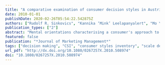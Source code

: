 ```yaml
---
title: "A comparative examination of consumer decision styles in Austria"
date: 2010-01-01
publishDate: 2020-02-26T05:54:22.542875Z
authors: ["Rudolf R. Sinkovics", "Kannika ‘Mink’ Leelapanyalert", "Mo Yamin"]
publication_types: ["2"]
abstract: "Mental orientations characterising a consumer's approach to making choices – in short, consumer decision styles – have attracted considerable interest from researchers and practitioners for their value in predicting purchasing behaviour. As a result, they play a key role for marketing activities such as market segmentation, positioning, and tailoring marketing strategies. To contribute to an internationally valid and reliable research instrument, this paper tests a well-documented and accepted research instrument, the Consumer Styles Inventory in another country context and, for the first time, with a sample (<i>n</i> = 225) representative of the general population. Results indicate that some dimensions seem to be universal, while national idiosyncrasies emerged as well."
featured: false
publication: "*Journal of Marketing Management*"
tags: ["decision making", "CSI", "consumer styles inventory", "scale development", ""]
url_pdf: "http://dx.doi.org/10.1080/0267257X.2010.508974"
doi: "10.1080/0267257X.2010.508974"
---
```


